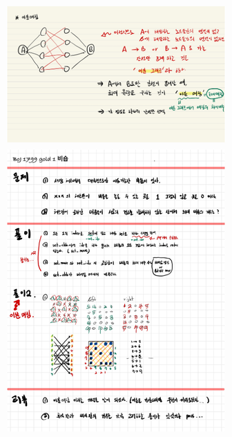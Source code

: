 ![알고리즘-28.jpg](README_assets/65e09dfd58f1fe951b841bc0d33a68e94b64eb3d.jpg)

![연습-244.jpg](README_assets/8f6064183938b2c18094c10aa2c055ab844bb850.jpg)


